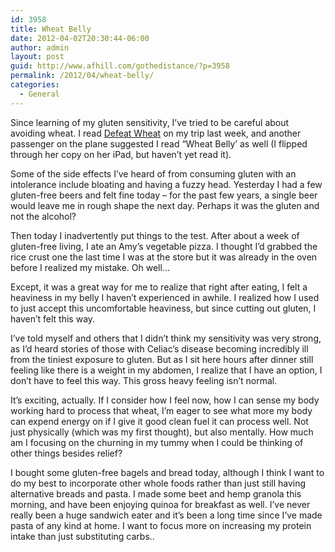 ```yaml
---
id: 3958
title: Wheat Belly
date: 2012-04-02T20:30:44-06:00
author: admin
layout: post
guid: http://www.afhill.com/gothedistance/?p=3958
permalink: /2012/04/wheat-belly/
categories:
  - General
---
```

Since learning of my gluten sensitivity, I&#8217;ve tried to be careful about avoiding wheat. I read [Defeat Wheat](http://www.defeatwheat.com/) on my trip last week, and another passenger on the plane suggested I read &#8220;Wheat Belly&#8217; as well (I flipped through her copy on her iPad, but haven&#8217;t yet read it). 

Some of the side effects I&#8217;ve heard of from consuming gluten with an intolerance include bloating and having a fuzzy head. Yesterday I had a few gluten-free beers and felt fine today &#8211; for the past few years, a single beer would leave me in rough shape the next day. Perhaps it was the gluten and not the alcohol?

Then today I inadvertently put things to the test. After about a week of gluten-free living, I ate an Amy&#8217;s vegetable pizza. I thought I&#8217;d grabbed the rice crust one the last time I was at the store but it was already in the oven before I realized my mistake. Oh well&#8230;

Except, it was a great way for me to realize that right after eating, I felt a heaviness in my belly I haven&#8217;t experienced in awhile. I realized how I used to just accept this uncomfortable heaviness, but since cutting out gluten, I haven&#8217;t felt this way. 

I&#8217;ve told myself and others that I didn&#8217;t think my sensitivity was very strong, as I&#8217;d heard stories of those with Celiac&#8217;s disease becoming incredibly ill from the tiniest exposure to gluten. But as I sit here hours after dinner still feeling like there is a weight in my abdomen, I realize that I have an option, I don&#8217;t have to feel this way. This gross heavy feeling isn&#8217;t normal.

It&#8217;s exciting, actually. If I consider how I feel now, how I can sense my body working hard to process that wheat, I&#8217;m eager to see what more my body can expend energy on if I give it good clean fuel it can process well. Not just physically (which was my first thought), but also mentally. How much am I focusing on the churning in my tummy when I could be thinking of other things besides relief? 

I bought some gluten-free bagels and bread today, although I think I want to do my best to incorporate other whole foods rather than just still having alternative breads and pasta. I made some beet and hemp granola this morning, and have been enjoying quinoa for breakfast as well. I&#8217;ve never really been a huge sandwich eater and it&#8217;s been a long time since I&#8217;ve made pasta of any kind at home. I want to focus more on increasing my protein intake than just substituting carbs..
